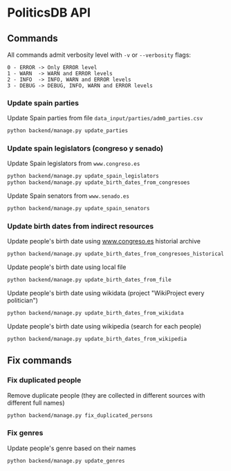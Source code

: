 # PoliticsDB API

## Commands

All commands admit verbosity level with `-v` or `--verbosity` flags:

```
0 - ERROR -> Only ERROR level
1 - WARN  -> WARN and ERROR levels
2 - INFO  -> INFO, WARN and ERROR levels
3 - DEBUG -> DEBUG, INFO, WARN and ERROR levels
```

### Update spain parties

Update Spain parties from file `data_input/parties/adm0_parties.csv`

```sh
python backend/manage.py update_parties
```

### Update spain legislators (congreso y senado)

Update Spain legislators from `www.congreso.es`

```sh
python backend/manage.py update_spain_legislators
python backend/manage.py update_birth_dates_from_congresoes
```

Update Spain senators from `www.senado.es`

```sh
python backend/manage.py update_spain_senators
```

### Update birth dates from indirect resources

Update people's birth date using www.congreso.es historial archive

```sh
python backend/manage.py update_birth_dates_from_congresoes_historical
```

Update people's birth date using local file

```sh
python backend/manage.py update_birth_dates_from_file
```

Update people's birth date using wikidata (project "WikiProject every politician")

```sh
python backend/manage.py update_birth_dates_from_wikidata
```

Update people's birth date using wikipedia (search for each people)

```sh
python backend/manage.py update_birth_dates_from_wikipedia
```

## Fix commands

### Fix duplicated people

Remove duplicate people (they are collected in different sources with different full names)

```sh
python backend/manage.py fix_duplicated_persons
```

### Fix genres

Update people's genre based on their names

```sh
python backend/manage.py update_genres
```
